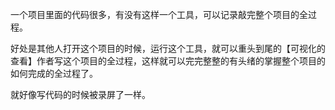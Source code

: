 一个项目里面的代码很多，有没有这样一个工具，可以记录敲完整个项目的全过程。

好处是其他人打开这个项目的时候，运行这个工具，就可以重头到尾的【可视化的查看】作者写这个项目的全过程，这样就可以完完整整的有头绪的掌握整个项目的如何完成的全过程了。

就好像写代码的时候被录屏了一样。